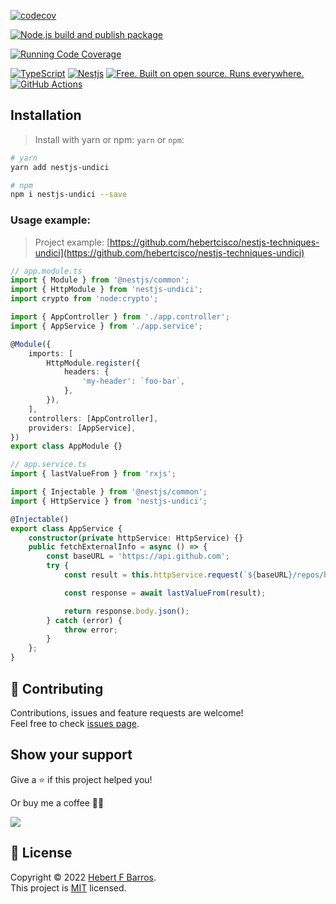 [![codecov](https://codecov.io/gh/hebertcisco/nestjs-undici/branch/master/graph/badge.svg?token=J79GA9DGDT)](https://codecov.io/gh/hebertcisco/nestjs-undici)

[![Node.js build and publish package](https://github.com/hebertcisco/nestjs-undici/actions/workflows/npm-publish.yml/badge.svg)](https://github.com/hebertcisco/nestjs-undici/actions/workflows/npm-publish.yml)

[![Running Code Coverage](https://github.com/hebertcisco/nestjs-undici/actions/workflows/coverage.yml/badge.svg)](https://github.com/hebertcisco/nestjs-undici/actions/workflows/coverage.yml)

[![TypeScript](https://img.shields.io/badge/TypeScript-007ACC?style=flat&logo=typescript&logoColor=white)](https://www.typescriptlang.org/)
[![Nestjs](https://img.shields.io/badge/Nestjs-ea2845?style=flat&logo=nestjs&logoColor=white)](https://nestjs.com/)
[![Free. Built on open source. Runs everywhere.](https://img.shields.io/badge/VS_Code-0078D4?style=flat&logo=visual%20studio%20code&logoColor=white)](https://code.visualstudio.com/)
[![GitHub Actions](https://img.shields.io/badge/github%20actions-%232671E5.svg?style=flat&logo=githubactions&logoColor=white)](https://github.com/hebertcisco/nestjs-undici/actions)

## Installation

> Install with yarn or npm: `yarn` or `npm`:

```bash
# yarn
yarn add nestjs-undici
```

```bash
# npm
npm i nestjs-undici --save
```

### Usage example:

> Project example: [https://github.com/hebertcisco/nestjs-techniques-undici](https://github.com/hebertcisco/nestjs-techniques-undici)

```ts
// app.module.ts
import { Module } from '@nestjs/common';
import { HttpModule } from 'nestjs-undici';
import crypto from 'node:crypto';

import { AppController } from './app.controller';
import { AppService } from './app.service';

@Module({
    imports: [
        HttpModule.register({
            headers: {
                'my-header': `foo-bar`,
            },
        }),
    ],
    controllers: [AppController],
    providers: [AppService],
})
export class AppModule {}

```

```ts
// app.service.ts
import { lastValueFrom } from 'rxjs';

import { Injectable } from '@nestjs/common';
import { HttpService } from 'nestjs-undici';

@Injectable()
export class AppService {
    constructor(private httpService: HttpService) {}
    public fetchExternalInfo = async () => {
        const baseURL = 'https://api.github.com';
        try {
            const result = this.httpService.request(`${baseURL}/repos/hebertcisco/undici`);

            const response = await lastValueFrom(result);

            return response.body.json();
        } catch (error) {
            throw error;
        }
    };
}
```

## 🤝 Contributing

Contributions, issues and feature requests are welcome!<br />Feel free to check [issues page](issues).

## Show your support

Give a ⭐️ if this project helped you!

Or buy me a coffee 🙌🏾

<a href="https://www.buymeacoffee.com/hebertcisco">
    <img src="https://img.buymeacoffee.com/button-api/?text=Buy me a coffee&emoji=&slug=hebertcisco&button_colour=FFDD00&font_colour=000000&font_family=Inter&outline_colour=000000&coffee_colour=ffffff" />
</a>

## 📝 License

Copyright © 2022 [Hebert F Barros](https://github.com/hebertcisco).<br />
This project is [MIT](LICENSE) licensed.
